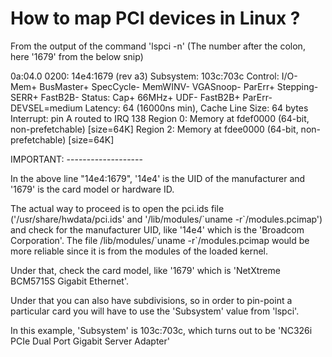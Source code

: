 # How to map PCI devices in Linux ?


From the output of the command 'lspci -n' (The number after the colon, here '1679' from the below snip)

0a:04.0 0200: 14e4:1679 (rev a3) Subsystem: 103c:703c Control: I/O- Mem+ BusMaster+ SpecCycle- MemWINV- VGASnoop- ParErr+ Stepping- SERR+ FastB2B- Status: Cap+ 66MHz+ UDF- FastB2B+ ParErr- DEVSEL=medium Latency: 64 (16000ns min), Cache Line Size: 64 bytes Interrupt: pin A routed to IRQ 138 Region 0: Memory at fdef0000 (64-bit, non-prefetchable) \[size=64K\] Region 2: Memory at fdee0000 (64-bit, non-prefetchable) \[size=64K\]

IMPORTANT: -------------------

In the above line "14e4:1679", '14e4' is the UID of the manufacturer and '1679' is the card model or hardware ID.

The actual way to proceed is to open the pci.ids file ('/usr/share/hwdata/pci.ids' and '/lib/modules/\`uname -r\`/modules.pcimap') and check for the manufacturer UID, like '14e4' which is the 'Broadcom Corporation'. The file /lib/modules/\`uname -r\`/modules.pcimap would be more reliable since it is from the modules of the loaded kernel.

Under that, check the card model, like '1679' which is 'NetXtreme BCM5715S Gigabit Ethernet'.

Under that you can also have subdivisions, so in order to pin-point a particular card you will have to use the 'Subsystem' value from 'lspci'.

In this example, 'Subsystem' is 103c:703c, which turns out to be 'NC326i PCIe Dual Port Gigabit Server Adapter'

